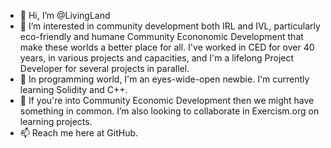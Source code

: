 - 👋 Hi, I’m @LivingLand
- 👀 I’m interested in community development both IRL and IVL, particularly eco-friendly and humane Community Econonomic Development that make these worlds a better place for all. I've worked in CED for over 40 years, in various projects and capacities, and I'm a lifelong Project Developer for several projects in parallel. 
- 🌱 In programming world, I'm an eyes-wide-open newbie.  I'm currently learning Solidity and C++. 
- 💞️ If you're into Community Economic Development then we might have something in common.  I’m also looking to collaborate in Exercism.org on learning projects. 
- 📫 Reach me here at GitHub.

<!---
LivingLand/LivingLand is a ✨ special ✨ repository because its `README.md` (this file) appears on your GitHub profile.
You can click the Preview link to take a look at your changes.
--->
